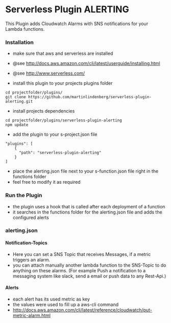 Serverless Plugin ALERTING
==========================

This Plugin adds Cloudwatch Alarms with SNS notifications for your Lambda functions.

### Installation

 - make sure that aws and serverless are installed
 - @see http://docs.aws.amazon.com/cli/latest/userguide/installing.html
 - @see http://www.serverless.com/

 - install this plugin to your projects plugins folder
 ```
cd projectfolder/plugins/
git clone https://github.com/martinlindenberg/serverless-plugin-alerting.git
 ```

 - install projects dependencies
 ```
 cd projectfolder/plugins/serverless-plugin-alerting
 npm update
 ```

 - add the plugin to your s-project.json file

```
"plugins": [
    {
      "path": "serverless-plugin-alerting"
    }
]
```

 - place the alerting.json file next to your s-function.json file right in the functions folder
 - feel free to modify it as required

### Run the Plugin

 - the plugin uses a hook that is called after each deployment of a function
 - it searches in the functions folder for the alerting.json file and adds the configured alerts


### alerting.json

#### Notification-Topics

 - Here you can set a SNS Topic that receives Messages, if a metric triggers an alarm.
 - you can attach manually another lambda function to the SNS-Topic to do anything on these alarms.
 (For example Push a notification to a messaging system like slack, send a email or push data to any Rest-Api.)

#### Alerts

 - each alert has its used metric as key
 - the values were used to fill up a aws-cli command
 - http://docs.aws.amazon.com/cli/latest/reference/cloudwatch/put-metric-alarm.html